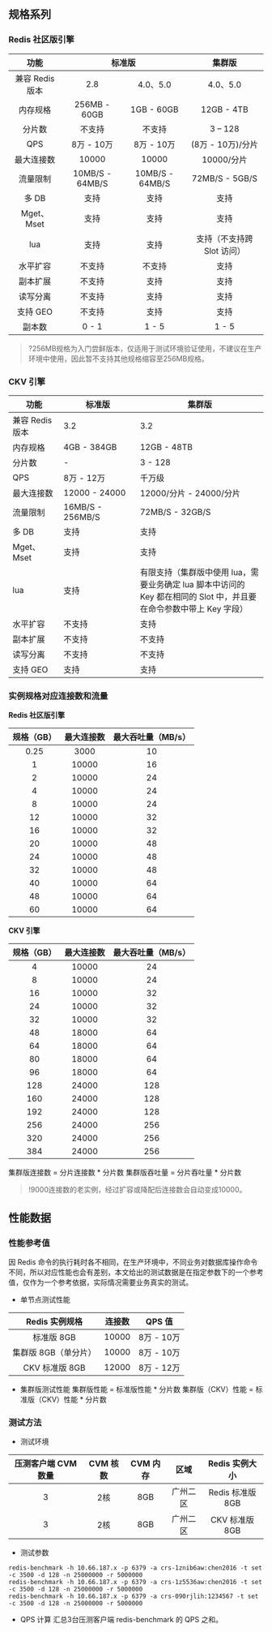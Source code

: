 ## 规格系列
### Redis 社区版引擎
<table>
<thead>
<tr>
<th align="center">功能</th>
<th colspan="2" >标准版</th>
<th align="center">集群版</th>
</tr>
</thead>
<tbody><tr>
<td align="center">兼容 Redis 版本</td>
<td align="center">2.8</td>
<td align="center">4.0、5.0</td>
<td align="center">4.0、5.0</td>
</tr>
<tr>
<td align="center">内存规格</td>
<td align="center">256MB - 60GB</td>
<td align="center">1GB - 60GB</td>
<td align="center">12GB - 4TB</td>
</tr>
<tr>
<td align="center">分片数</td>
<td align="center">不支持</td>
<td align="center">不支持</td>
<td align="center">3 – 128</td>
</tr>
<tr>
<td align="center">QPS</td>
<td align="center">8万 - 10万</td>
<td align="center">8万 - 10万</td>
<td align="center">(8万 - 10万)/分片</td>
</tr>
<tr>
<td align="center">最大连接数</td>
<td align="center">10000</td>
<td align="center">10000</td>
<td align="center">10000/分片</td>
</tr>
<tr>
<td align="center">流量限制</td>
<td align="center">10MB/S - 64MB/S</td>
<td align="center">10MB/S - 64MB/S</td>
<td align="center">72MB/S - 5GB/S</td>
</tr>
<tr>
<td align="center">多 DB</td>
<td align="center">支持</td>
<td align="center">支持</td>
<td align="center">支持</td>
</tr>
<tr>
<td align="center">Mget、Mset</td>
<td align="center">支持</td>
<td align="center">支持</td>
<td align="center">支持</td>
</tr>
<tr>
<td align="center">lua</td>
<td align="center">支持</td>
<td align="center">支持</td>
<td align="center">支持（不支持跨 Slot 访问）</td>
</tr>
<tr>
<td align="center">水平扩容</td>
<td align="center">不支持</td>
<td align="center">不支持</td>
<td align="center">支持</td>
</tr>
<tr>
<td align="center">副本扩展</td>
<td align="center">不支持</td>
<td align="center">支持 </td>
<td align="center">支持</td>
</tr>
<tr>
<td align="center">读写分离</td>
<td align="center">不支持</td>
<td align="center">支持</td>
<td align="center">支持</td>
</tr>
<tr>
<td align="center">支持 GEO</td>
<td align="center">不支持</td>
<td align="center">支持</td>
<td align="center">支持</td>
</tr>
<tr>
<td align="center">副本数</td>
<td align="center">0 - 1</td>
<td align="center">1 - 5</td>
<td align="center">1 - 5</td>
</tr>
</tbody></table>

>?256MB规格为入门尝鲜版本，仅适用于测试环境验证使用，不建议在生产环境中使用，因此暂不支持其他规格缩容至256MB规格。

### CKV 引擎
<table>
<thead>
<tr>
<th width=20%>功能</th>
<th width=30%>标准版</th>
<th width=50%>集群版</th>
</tr>
</thead>
<tbody><tr>
<td>兼容 Redis 版本</td>
<td>3.2</td>
<td>3.2</td>
</tr>
<tr>
<td>内存规格</td>
<td>4GB - 384GB</td>
<td>12GB - 48TB</td>
</tr>
<tr>
<td>分片数</td>
<td>-</td>
<td>3 - 128</td>
</tr>
<tr>
<td>QPS</td>
<td>8万 - 12万</td>
<td>千万级</td>
</tr>
<tr>
<td>最大连接数</td>
<td>12000 - 24000</td>
<td>12000/分片 - 24000/分片</td>
</tr>
<tr>
<td>流量限制</td>
<td>16MB/S - 256MB/S</td>
<td>72MB/S - 32GB/S</td>
</tr>
<tr>
<td>多 DB</td>
<td>支持</td>
<td>支持</td>
</tr>
<tr>
<td>Mget、Mset</td>
<td>支持</td>
<td>支持</td>
</tr>
<tr>
<td>lua</td>
<td>支持</td>
<td>有限支持（集群版中使用 lua，需要业务确定 lua 脚本中访问的 Key 都在相同的 Slot 中，并且要在命令参数中带上 Key 字段）</td>
</tr>
<tr>
<td>水平扩容</td>
<td>不支持</td>
<td>支持</td>
</tr>
<tr>
<td>副本扩展</td>
<td>不支持</td>
<td>不支持</td>
</tr>
<tr>
<td>读写分离</td>
<td>不支持</td>
<td>不支持</td>
</tr>
<tr>
<td>支持 GEO</td>
<td>支持</td>
<td>支持</td>
</tr>
</tbody></table>

### 实例规格对应连接数和流量
**Redis 社区版引擎**

| 规格（GB） | 最大连接数 | 最大吞吐量（MB/s） |
|  :----------: |  :----------: |  :-------------------: |
| 0.25          | 3000       | 10                  |
| 1          | 10000       | 16                  |
| 2          | 10000       | 24                  | 
| 4          | 10000       | 24                  |
| 8          | 10000       | 24                  |
| 12         | 10000       | 32                  | 
| 16         | 10000       | 32                  | 
| 20         | 10000       | 48                  |
| 24         | 10000       | 48                  | 
| 32         | 10000       | 48                  | 
| 40         | 10000       | 64                  | 
| 48         | 10000       | 64                  | 
| 60         | 10000       | 64                  | 

**CKV 引擎**

| 规格（GB） | 最大连接数 | 最大吞吐量（MB/s） | 
|  :----------: |  :----------: |  :-------------------: |
| 4          | 10000       | 24                  |
| 8          | 10000       | 24                  |
| 16         | 10000       | 32                  | 
| 24         | 10000       | 32                  | 
| 32         | 10000       | 32                  | 
| 48         | 18000      | 64                  | 
| 64         | 18000      | 64                  | 
| 80         | 18000      | 64                  |
| 96         | 18000      | 64                  | 
| 128        | 24000      | 128                 | 
| 160        | 24000      | 128                 | 
| 192        | 24000      | 128                 | 
| 256        | 24000      | 256                 | 
| 320        | 24000      | 256                 | 
| 384        | 24000      | 256                 | 

集群版连接数 = 分片连接数 * 分片数
集群版吞吐量 = 分片吞吐量 * 分片数
>!9000连接数的老实例，经过扩容或降配后连接数会自动变成10000。

## 性能数据
### 性能参考值
因 Redis 命令的执行耗时各不相同，在生产环境中，不同业务对数据库操作命令不同，所以对应性能也会有差别，本文给出的测试数据是在指定参数下的一个参考值，仅作为一个参考依据，实际情况需要业务真实的测试。

 - 单节点测试性能
  
|  Redis 实例规格 | 连接数 | QPS 值 |
|:---------:|:---------:|:--------:|
| 标准版 8GB | 10000 | 8万 - 10万 |
| 集群版 8GB（单分片） | 10000 | 8万 - 10万 |
| CKV 标准版 8GB|  12000    |   8万 - 12万  |

 
 - 集群版测试性能
   集群版性能 = 标准版性能 * 分片数
   集群版（CKV）性能 = 标准版（CKV）性能 * 分片数


### 测试方法

 - 测试环境
 
| 压测客户端 CVM 数量 | CVM 核数 | CVM 内存 | 区域 | Redis 实例大小 |
|:---------:|:---------:|:---------:|:---------:|:---------:|
| 3 | 2核 |8GB | 广州二区 |Redis 标准版8GB | 
| 3 | 2核 |8GB | 广州二区 |CKV 标准版8GB|


 - 测试参数
 ```
redis-benchmark -h 10.66.187.x -p 6379 -a crs-1znib6aw:chen2016 -t set -c 3500 -d 128 -n 25000000 -r 5000000
redis-benchmark -h 10.66.187.x -p 6379 -a crs-1z5536aw:chen2016 -t set -c 3500 -d 128 -n 25000000 -r 5000000
redis-benchmark -h 10.66.187.x -p 6379 -a crs-090rjlih:1234567 -t set -c 3500 -d 128 -n 25000000 -r 5000000
```
 - QPS 计算
汇总3台压测客户端 redis-benchmark 的 QPS 之和。


